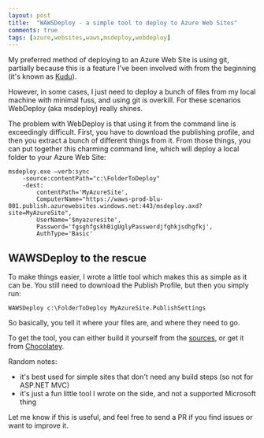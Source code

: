 ```yaml
---
layout: post
title:  "WAWSDeploy - a simple tool to deploy to Azure Web Sites"
comments: true
tags: [azure,websites,waws,msdeploy,webdeploy]
---
```


My preferred method of deploying to an Azure Web Site is using git, partially because this is a feature I've been involved with from the beginning (it's known as [Kudu](https://github.com/projectkudu/kudu)).

However, in some cases, I just need to deploy a bunch of files from my local machine with minimal fuss, and using git is overkill. For these scenarios WebDeploy (aka msdeploy) really shines.

The problem with WebDeploy is that using it from the command line is exceedingly difficult. First, you have to download the publishing profile, and then you extract a bunch of different things from it. From those things, you can put together this charming command line, which will deploy a local folder to your Azure Web Site:

    msdeploy.exe –verb:sync
        -source:contentPath="c:\FolderToDeploy"
        -dest:
            contentPath='MyAzureSite',
            ComputerName="https://waws-prod-blu-001.publish.azurewebsites.windows.net:443/msdeploy.axd?site=MyAzureSite",
            UserName='$myazuresite',
            Password='fgsghfgskhBigUglyPasswordjfghkjsdhgfkj',
            AuthType='Basic'

## WAWSDeploy to the rescue

To make things easier, I wrote a little tool which makes this as simple as it can be. You still need to download the Publish Profile, but then you simply run:

    WAWSDeploy c:\FolderToDeploy MyAzureSite.PublishSettings

So basically, you tell it where your files are, and where they need to go.

To get the tool, you can either build it yourself from the [sources](https://github.com/davidebbo/WAWSDeploy), or get it from [Chocolatey](https://chocolatey.org/packages/WAWSDeploy).

Random notes:

- it's best used for simple sites that don't need any build steps (so not for ASP.NET MVC)
- it's just a fun little tool I wrote on the side, and not a supported Microsoft thing

Let me know if this is useful, and feel free to send a PR if you find issues or want to improve it.

